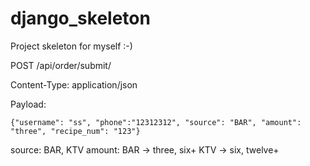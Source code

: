 # django_skeleton
Project skeleton for myself :-)


POST /api/order/submit/

Content-Type: application/json

Payload:
```
{"username": "ss", "phone":"12312312", "source": "BAR", "amount": "three", "recipe_num": "123"}
```

source: BAR, KTV
amount:
    BAR -> three, six+
    KTV -> six, twelve+
